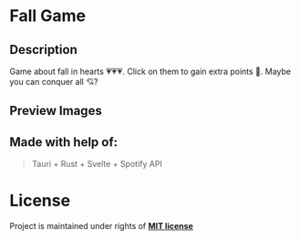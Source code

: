 # **Fall Game**

## Description
Game about fall in hearts 💗💗💗. Click on them to gain extra points 🎉. Maybe you can conquer all 💘?

## Preview Images


## Made with help of:
> Tauri + Rust + Svelte + Spotify API

# License
Project is maintained under rights of [**MIT license**](./LICENSE)
